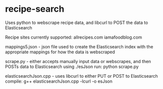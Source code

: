# recipe-search
Uses python to webscrape recipe data, and libcurl to POST the data to Elasticsearch

Recipe sites currently supported:
allrecipes.com
iamafoodblog.com

mappings5.json - json file used to create the Elasticsearch index with the appropriate mappings for how the data is webscraped

scrape.py - either accepts manually input data or webscrapes, and then POSTs data to Elasticsearch using ./esJson
  run: python scrape.py

elasticsearchJson.cpp - uses libcurl to either PUT or POST to Elasticsearch
  compile: g++ elasticsearchJson.cpp -lcurl -o esJson
